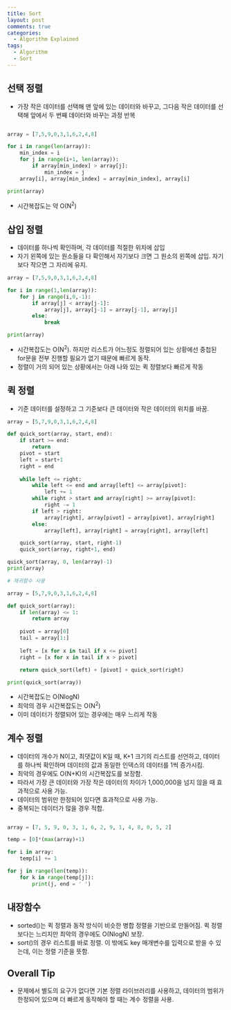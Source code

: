 ```yaml
---
title: Sort
layout: post
comments: true
categories:
  - Algorithm Explained
tags:
  - Algorithm
  - Sort
---
```

## 선택 정렬

* 가장 작은 데이터를 선택해 맨 앞에 있는 데이터와 바꾸고, 그다음 작은 데이터를 선택해 앞에서 두 번째 데이터와 바꾸는 과정 반복

```python

array = [7,5,9,0,3,1,6,2,4,8]

for i in range(len(array)):
    min_index = i
    for j in range(i+1, len(array)):
        if array[min_index] > array[j]:
            min_index = j
    array[i], array[min_index] = array[min_index], array[i]

print(array)

```

* 시간복잡도는 약 O(N<sup>2</sup>)

## 삽입 정렬

* 데이터를 하나씩 확인하며, 각 데이터를 적절한 위치에 삽입
* 자기 왼쪽에 있는 원소들을 다 확인해서 자기보다 크면 그 원소의 왼쪽에 삽입. 자기보다 작으면 그 자리에 유지.

```python
array = [7,5,9,0,3,1,6,2,4,8]

for i in range(1,len(array)):
    for j in range(i,0,-1):
        if array[j] < array[j-1]:
            array[j], array[j-1] = array[j-1], array[j]
        else:
            break

print(array)
```

* 시간복잡도는 O(N<sup>2</sup>). 하지만 리스트가 어느정도 정렬되어 있는 상황에선 중첩된 for문을 전부 진행할 필요가 없기 때문에 빠르게 동작.
* 정렬이 거의 되어 있는 상황에서는 아래 나와 있는 퀵 정렬보다 빠르게 작동

## 퀵 정렬

* 기준 데이터를 설정하고 그 기준보다 큰 데이터와 작은 데이터의 위치를 바꿈.

```python
array = [5,7,9,0,3,1,6,2,4,8]

def quick_sort(array, start, end):
    if start >= end:
        return
    pivot = start
    left = start+1
    right = end
    
    while left <= right:
        while left <= end and array[left] <= array[pivot]:
            left += 1
        while right > start and array[right] >= array[pivot]:
            right -= 1
        if left > right:
            array[right], array[pivot] = array[pivot], array[right]
        else:
            array[left], array[right] = array[right], array[left]

    quick_sort(array, start, right-1)
    quick_sort(array, right+1, end)

quick_sort(array, 0, len(array)-1)
print(array)
```

```python
# 재귀함수 사용

array = [5,7,9,0,3,1,6,2,4,8]

def quick_sort(array):
    if len(array) <= 1:
        return array
    
    pivot = array[0]
    tail = array[1:]
    
    left = [x for x in tail if x <= pivot]
    right = [x for x in tail if x > pivot]
    
    return quick_sort(left) + [pivot] + quick_sort(right)

print(quick_sort(array))
```

* 시간복잡도는 O(NlogN)
* 최악의 경우 시간복잡도는 O(N<sup>2</sup>)
* 이미 데이터가 정렬되어 있는 경우에는 매우 느리게 작동

## 계수 정렬

* 데이터의 개수가 N이고, 최댓값이 K일 때, K+1 크기의 리스트를 선언하고, 데이터를 하나씩 확인하며 데이터의 값과 동일한 인덱스의 데이터를 1씩
증가시킴.
* 최악의 경우에도 O(N+K)의 시간복잡도를 보장함.
* 따라서 가장 큰 데이터와 가장 작은 데이터의 차이가 1,000,000을 넘지 않을 때 효과적으로 사용 가능.
* 데이터의 범위만 한정되어 있다면 효과적으로 사용 가능.
* 중복되는 데이터가 많을 경우 적합.

```python

array = [7, 5, 9, 0, 3, 1, 6, 2, 9, 1, 4, 8, 0, 5, 2]

temp = [0]*(max(array)+1)

for i in array:
    temp[i] += 1

for j in range(len(temp)):
    for k in range(temp[j]):
        print(j, end = ' ')

```

## 내장함수

* sorted()는 퀵 정렬과 동작 방식이 비슷한 병합 정렬을 기반으로 만들어짐. 퀵 정렬 보다는 느리지만 최악의 경우에도 O(NlogN) 보장.
* sort()의 경우 리스트를 바로 정렬. 이 밖에도 key 매개변수를 입력으로 받을 수 있는데, 이는 정렬 기준을 뜻함.

## Overall Tip

* 문제에서 별도의 요구가 없다면 기본 정렬 라이브러리를 사용하고, 데이터의 범위가 한정되어 있으며 더 빠르게 동작해야 할 때는 계수 정렬을 사용.


